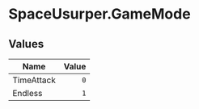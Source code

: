 # SpaceUsurper.GameMode
## Values
| Name | Value |
| ---- | ----: |
| TimeAttack | `0` |
| Endless | `1` |
